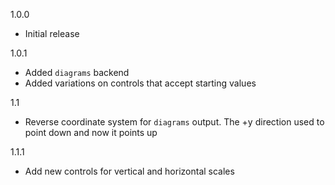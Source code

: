 1.0.0

* Initial release

1.0.1

* Added `diagrams` backend
* Added variations on controls that accept starting values

1.1

* Reverse coordinate system for `diagrams` output.  The +y direction used to 
  point down and now it points up

1.1.1

* Add new controls for vertical and horizontal scales

